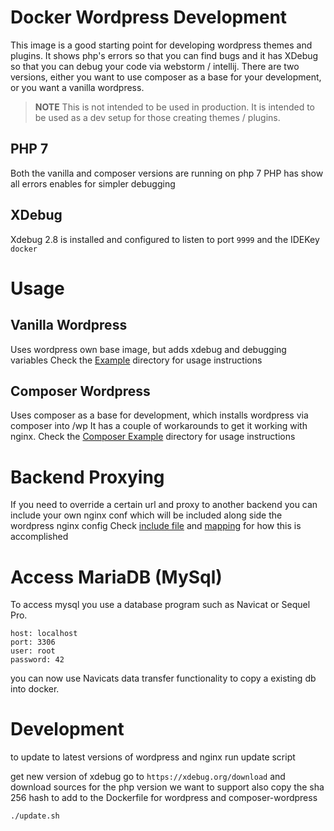 # Docker Wordpress Development

This image is a good starting point for developing wordpress themes and plugins.
It shows php's errors so that you can find bugs and it has XDebug so that you can debug your code via webstorm / intellij.
There are two versions, either you want to use composer as a base for your development, or you want a vanilla wordpress.

> **NOTE** This is not intended to be used in production. It is intended to be used as a dev setup for those creating themes / plugins.

## PHP 7
Both the vanilla and composer versions are running on php 7
PHP has show all errors enables for simpler debugging

## XDebug
Xdebug 2.8 is installed and configured to listen to port `9999` and the IDEKey `docker`


# Usage

## Vanilla Wordpress
Uses wordpress own base image, but adds xdebug and debugging variables
Check the [Example](example) directory for usage instructions

## Composer Wordpress
Uses composer as a base for development, which installs wordpress via composer into /wp
It has a couple of workarounds to get it working with nginx.
Check the [Composer Example](composer-example) directory for usage instructions

# Backend Proxying
If you need to override a certain url and proxy to another backend you can include your own nginx conf which will be included along side the
wordpress nginx config
Check [include file](example/docker-nginx.conf) and [mapping](example/docker-compose.yml#L41) for how this is accomplished

# Access MariaDB (MySql)
To access mysql you use a database program such as Navicat or Sequel Pro.
```
host: localhost
port: 3306
user: root
password: 42
```
you can now use Navicats data transfer functionality to copy a existing db into docker.

# Development
to update to latest versions of wordpress and nginx run update script

get new version of xdebug
go to `https://xdebug.org/download` and download sources for the php version we want to support
also copy the sha 256 hash to add to the Dockerfile for wordpress and composer-wordpress

```
./update.sh

```

